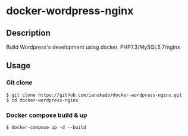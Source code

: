 # docker-wordpress-nginx
## Description
Build Wordpress's development using docker. PHP7.3/MySQL5.7/nginx

## Usage
### Git clone
```
$ git clone https://github.com/ienokado/docker-wordpress-nginx.git
$ cd docker-wordpress-nginx
```

### Docker compose build & up
```
$ docker-compose up -d --build
```
